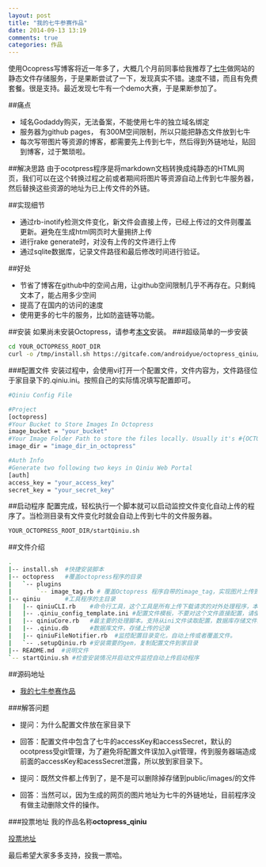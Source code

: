 ```yaml
---
layout: post
title: "我的七牛参赛作品"
date: 2014-09-13 13:19
comments: true
categories: 作品
---
```

使用Ocopress写博客将近一年多了，大概几个月前同事给我推荐了<a href="https://portal.qiniu.com/signup?code=3l8cqx1u74rbm" target="_blank">七牛</a>做网站的静态文件存储服务，于是果断尝试了一下，发现真实不错。速度不错，而且有免费套餐。很是支持。最近发现七牛有一个demo大赛，于是果断参加了。
<!--more-->
##痛点
  * 域名Godaddy购买，无法备案，不能使用七牛的独立域名绑定
  * 服务器为github pages， 有300M空间限制，所以只能把静态文件放到七牛
  * 每次写带图片等资源的博客，都需要先上传到七牛，然后得到外链地址，贴回到博客，过于繁琐啦。
  
##解决思路
由于ocotpress程序是将markdown文档转换成纯静态的HTML网页，我们可以在这个转换过程之前或者期间将图片等资源自动上传到七牛服务器，然后替换这些资源的地址为已上传文件的外链。

##实现细节
  * 通过rb-inotify检测文件变化，新文件会直接上传，已经上传过的文件则覆盖更新。避免在生成html网页时大量拥挤上传
  * 进行rake generate时，对没有上传的文件进行上传
  * 通过sqlite数据库，记录文件路径和最后修改时间进行验证。
  
##好处
  * 节省了博客在github中的空间占用，让github空间限制几乎不再存在。只剩纯文本了，能占用多少空间
  * 提高了在国内的访问的速度
  * 使用更多的七牛的服务，比如防盗链等功能。
  
##安装
如果尚未安装Octopress，请参考<a href="http://blog.segmentfault.com/yaashion_xiang/1190000000364677" target="_blank">本文</a>安装。
###超级简单的一步安装
```bash
cd YOUR_OCTOPRESS_ROOT_DIR
curl -o /tmp/install.sh https://gitcafe.com/androidyue/octopress_qiniu/raw/master/install.sh && bash /tmp/install.sh
```
###配置文件
安装过程中，会使用vi打开一个配置文件，文件内容为，文件路径位于家目录下的.qiniu.ini。按照自己的实际情况填写配置即可。
```bash
#Qiniu Config File

#Project
[octopress]
#Your Bucket to Store Images In Octopress
image_bucket = "your_bucket"
#Your Image Folder Path to store the files locally. Usually it's #{OCTORESS_DIRECTORY}/public/images/
image_dir = "image_dir_in_octopress"

#Auth Info
#Generate two following two keys in Qiniu Web Portal
[auth]
access_key = "your_access_key"
secret_key = "your_secret_key"
```

##启动程序
配置完成，轻松执行一个脚本就可以启动监控文件变化自动上传的程序了。当检测目录有文件变化时就会自动上传到七牛的文件服务器。
```bash
YOUR_OCTOPRESS_ROOT_DIR/startQiniu.sh
```


##文件介绍
```bash
.
|-- install.sh  #快捷安装脚本
|-- octopress   #覆盖octopress程序的目录
|   `-- plugins 
|       `-- image_tag.rb # 覆盖Octopress 程序自带的image_tag，实现图片上传到七牛
|-- qiniu       #工具程序的主目录
|   |-- qiniuCLI.rb    #命令行工具，这个工具是所有上传下载请求的对外处理程序，本工具中所有的请求都是直接调用这个工具。
|   |-- .qiniu_config_template.ini #配置文件模板，不要对这个文件直接配置，请使用家目录下的.qiniu.ini进行配置
|   |-- qiniuCore.rb   #最主要的处理脚本。支持从ini文件读取配置，数据库存储文件的上传信息，调用七牛的SDK来完成文件的上传和下载。
|   |-- .qiniu.db      #数据库文件，存储上传的记录
|   |-- qiniuFileNotifier.rb  #监控配置目录变化，自动上传或者覆盖文件。
|   `-- .setupQiniu.rb #安装需要的gem，复制配置文件到家目录
|-- README.md  #说明文件
`-- startQiniu.sh #检查安装情况并启动文件监控自动上传启动程序
```

##源码地址
  * <a href="https://gitcafe.com/androidyue/octopress_qiniu" target="_blank">我的七牛参赛作品</a>

###解答问题
  * 提问：为什么配置文件放在家目录下
  * 回答：配置文件中包含了七牛的accessKey和accessSecret，默认的ocotpress受git管理，为了避免将配置文件误加入git管理，传到服务器端造成前面的accessKey和acessSecret泄露，所以放到家目录下。
  
  * 提问：既然文件都上传到了，是不是可以删除掉存储到public/images/的文件
  * 回答：当然可以，因为生成的网页的图片地址为七牛的外链地址，目前程序没有做主动删除文件的操作。

###投票地址
我的作品名称**octopress_qiniu**

[投票地址](http://campaign.gitcafe.com/qiniu-demo?page=11)

最后希望大家多多支持，投我一票哈。

